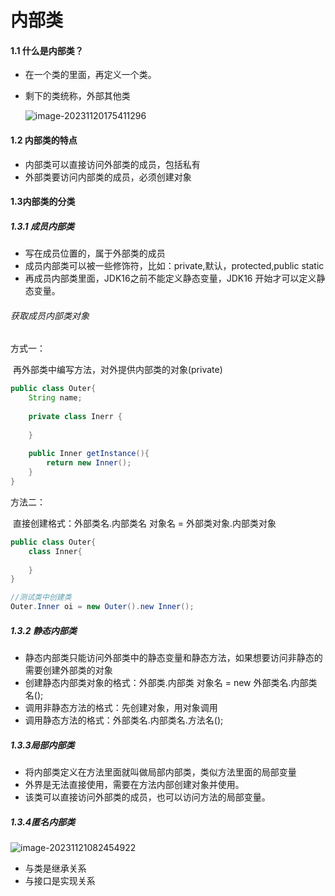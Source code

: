 # 内部类

#### 1.1 什么是内部类？

- 在一个类的里面，再定义一个类。

- 剩下的类统称，外部其他类

    ![image-20231120175411296](\practice\Java\note\image\内部类.png)

#### 1.2 内部类的特点

- 内部类可以直接访问外部类的成员，包括私有
- 外部类要访问内部类的成员，必须创建对象



#### 1.3内部类的分类

##### 1.3.1 成员内部类

- 写在成员位置的，属于外部类的成员
- 成员内部类可以被一些修饰符，比如：private,默认，protected,public static
- 再成员内部类里面，JDK16之前不能定义静态变量，JDK16 开始才可以定义静态变量。

###### 获取成员内部类对象

方式一：

​	再外部类中编写方法，对外提供内部类的对象(private)

```java
public class Outer{
    String name;
    
    private class Inerr {
        
    }
    
    public Inner getInstance(){
        return new Inner();
    }
}
```

方法二：

​	直接创建格式：外部类名.内部类名 对象名 = 外部类对象.内部类对象

```java
public class Outer{
    class Inner{
        
    }
}

//测试类中创建类
Outer.Inner oi = new Outer().new Inner();
```



##### 1.3.2 静态内部类

- 静态内部类只能访问外部类中的静态变量和静态方法，如果想要访问非静态的需要创建外部类的对象
- 创建静态内部类对象的格式：外部类.内部类 对象名 = new 外部类名.内部类名();
- 调用非静态方法的格式：先创建对象，用对象调用
- 调用静态方法的格式：外部类名.内部类名.方法名();



##### 1.3.3局部内部类

- 将内部类定义在方法里面就叫做局部内部类，类似方法里面的局部变量
- 外界是无法直接使用，需要在方法内部创建对象并使用。
- 该类可以直接访问外部类的成员，也可以访问方法的局部变量。



##### 1.3.4匿名内部类

![image-20231121082454922](\practice\Java\note\image\匿名内部类.png)

- 与类是继承关系
- 与接口是实现关系



